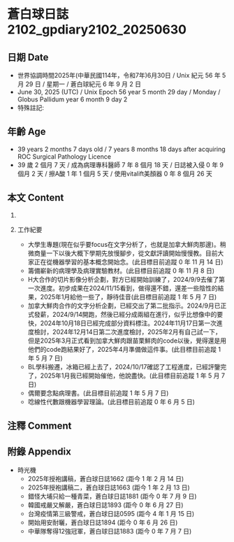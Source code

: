 [_metadata_:encoding]: - "utf-8"
[_metadata_:language]: - "zh-Hant-TW"
[_metadata_:fileformat]: - "markdown"
[_metadata_:MIME_type]: - "text/plain"
[_metadata_:markdown_version]: - "commonmark version 0.30"
[_metadata_:markdown_spec]: - "https://spec.commonmark.org/0.30/"

# 蒼白球日誌2102_gpdiary2102_20250630 #

## 日期 Date ##

* 世界協調時間2025年(中華民國114年，令和7年)6月30日 / Unix 紀元 56 年 5 月 29 日 / 星期一 / 蒼白球紀元 6 年 9 月 2 日
* June 30, 2025 (UTC) / Unix Epoch 56 year 5 month 29 day / Monday / Globus Pallidum year 6 month 9 day 2
* 特殊註記:

## 年齡 Age ##

* 39 years 2 months 7 days old / 7 years 8 months 18 days after acquiring ROC Surgical Pathology Licence
* 39 歲 2 個月 7 天 / 成為病理專科醫師 7 年 8 個月 18 天 / 日誌被入侵 0 年 9 個月 2 天 / 擦A酸 1 年 1 個月 5 天 / 使用vitalift美顏器 0 年 8 個月 26 天

## 本文 Content ##

1. 

2. 工作紀要

    - 大學生專題(現在似乎要focus在文字分析了，也就是加拿大鮮肉那邊)。稍微商量一下以後大概下學期先放慢腳步，從文獻評讀開始慢慢教。目前大家正在從機器學習的基本概念開始念。(此目標目前追蹤 0 年 11 月 14 日)
    - 籌備嶄新的病理學及病理實驗教材。(此目標目前追蹤 0 年 11 月 8 日)
    - H大合作的切片影像分析企劃，對方已經開始訓練了，2024/9/9去催了第一次進度。初步成果在2024/11/15看到，做得還不錯，還差一些陰性的結果，2025年1月給他一些了，靜待佳音(此目標目前追蹤 1 年 5 月 7 日)
    - 加拿大鮮肉合作的文字分析企劃，已經交出了第二批指示。2024/9月已正式發薪，2024/9/14開跑，然後已經分成兩組在進行，似乎比想像中的要快，2024年10月18日已經完成部分資料標注。2024年11月17日第一次進度檢討，2024年12月14日第二次進度檢討，2025年2月有自己試一下，但是2025年3月正式看到加拿大鮮肉跟苗栗鮮肉的code以後，覺得還是用他們的code跑結果好了，2025年4月準備做這件事。(此目標目前追蹤 1 年 5 月 7 日)
    - BL學科搬遷，冰箱已經上去了，2024/10/17確認了工程進度，已經評鑒完了，2025年1月我已經開始催他，他說盡快。(此目標目前追蹤 1 年 5 月 7 日)
    - 偶爾要念點病理書。(此目標目前追蹤 1 年 5 月 7 日)
    - 唸線性代數跟機器學習理論。(此目標目前追蹤 0 年 6 月 5 日)

## 注釋 Comment ##


## 附錄 Appendix ##

* 時光機
    - 2025年授袍講稿，蒼白球日誌1662 (距今 1 年 2 月 14 日)
    - 2025年授袍講稿二，蒼白球日誌1663 (距今 1 年 2 月 13 日)
    - 錯怪大埔只給一種青菜，蒼白球日誌1881 (距今 0 年 7 月 9 日)
    - 韓國戒嚴又解嚴，蒼白球日誌1893 (距今 0 年 6 月 27 日)
    - 台灣疫情第三級警戒，蒼白球日誌0595 (距今 4 年 1 月 15 日)
    - 開始用安耐曬，蒼白球日誌1894 (距今 0 年 6 月 26 日)
    - 中華隊奪得12強冠軍，蒼白球日誌1883 (距今 0 年 7 月 7 日)
